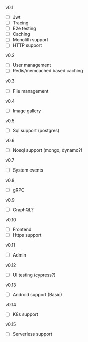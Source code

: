v0.1
* [ ] Jwt 
* [ ] Tracing
* [ ] E2e testing
* [ ] Caching
* [ ] Monolith support
* [ ] HTTP support

v0.2
* [ ] User management
* [ ] Redis/memcached based caching

v0.3
* [ ] File management 

v0.4
* [ ] Image gallery

v0.5
* [ ] Sql support (postgres)

v0.6
* [ ] Nosql support (mongo, dynamo?)

v0.7
* [ ] System events

v0.8
* [ ] gRPC

v0.9
* [ ] GraphQL?

v0.10
* [ ] Frontend
* [ ] Https support

v0.11
* [ ] Admin

v0.12
* [ ] UI testing (cypress?)

v0.13
* [ ] Android support (Basic)

v0.14
* [ ] K8s support 

v0.15
* [ ] Serverless support